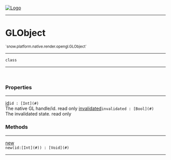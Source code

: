 
[![Logo](../../../../../../images/logo.png)](../../../../../../api/index.html)

---



<h1>GLObject</h1>
<small>`snow.platform.native.render.opengl.GLObject`</small>



---

`class`

---

&nbsp;
&nbsp;





<h3>Properties</h3> <hr/><span class="member apipage">
                <a name="id"><a class="lift" href="#id">id</a></a><code class="signature apipage">id : [Int](#)</code><br/></span>
            <span class="small_desc_flat">The native GL handle/id. read only</span><span class="member apipage">
                <a name="invalidated"><a class="lift" href="#invalidated">invalidated</a></a><code class="signature apipage">invalidated : [Bool](#)</code><br/></span>
            <span class="small_desc_flat">The invalidated state. read only</span>



<h3>Methods</h3> <hr/><span class="method apipage">
            <a name="new"><a class="lift" href="#new">new</a></a> <div class="clear"></div><code class="signature apipage">new(id:[Int](#)<span></span>) : [Void](#)</code><br/><span class="small_desc_flat"></span>
        </span>
    





---

&nbsp;
&nbsp;
&nbsp;
&nbsp;